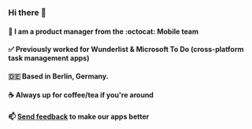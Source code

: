 ### Hi there 👋

#### 📱 I am a product manager from the :octocat: Mobile team 
#### ✅ Previously worked for Wunderlist & Microsoft To Do (cross-platform task management apps)
#### 🇩🇪 Based in Berlin, Germany.
#### ☕️ Always up for coffee/tea if you're around
#### 📫 [Send feedback](https://github.com/github/feedback/discussions?discussions_q=category%3A%22Mobile+Feedback%22) to make our apps better
<!--
**candyho/candyho** is a ✨ _special_ ✨ repository because its `README.md` (this file) appears on your GitHub profile.

Here are some ideas to get you started:

- 🔭 I’m currently working on ...
- 🌱 I’m currently learning ...
- 👯 I’m looking to collaborate on ...
- 🤔 I’m looking for help with ...
- 💬 Ask me about ...
- 📫 How to reach me: ...
- 😄 Pronouns: ...
- ⚡ Fun fact: ...
-->
